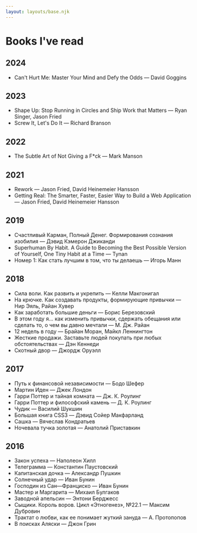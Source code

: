 ```yaml
---
layout: layouts/base.njk
---
```


# Books I've read
## 2024
<ul class="books__list">
  <li class="books__item">
    Can't Hurt Me: Master Your Mind and Defy the Odds — David Goggins
  </li>
</ul>

## 2023
<ul class="books__list">
  <li class="books__item">
    Shape Up: Stop Running in Circles and Ship Work that Matters — Ryan Singer, Jason Fried
  </li>
  <li class="books__item">
    Screw It, Let's Do It — Richard Branson
  </li>
</ul>

## 2022
<ul class="books__list">
  <li class="books__item">
    The Subtle Art of Not Giving a F*ck — Mark Manson
  </li>
</ul>

## 2021
<ul class="books__list">
  <li class="books__item">
    Rework — Jason Fried, David Heinemeier Hansson
  </li>
  <li class="books__item">
    Getting Real: The Smarter, Faster, Easier Way to Build a Web Application — Jason Fried, David Heinemeier Hansson
  </li>
</ul>

## 2019
<ul class="books__list">
  <li class="books__item">
    Счастливый Карман, Полный Денег. Формирования сознания изобилия —
    Дэвид Кэмерон Джиканди
  </li>
  <li class="books__item">
    Superhuman By Habit. A Guide to Becoming the Best Possible Version of
    Yourself, One Tiny Habit at a Time — Tynan
  </li>
  <li class="books__item">
    Номер 1: Как стать лучшим в том, что ты делаешь — Игорь Манн
  </li>
</ul>

## 2018
  <ul class="books__list">
    <li class="books__item">Сила воли. Как развить и укрепить — Келли Макгонигал</li>
    <li class="books__item">На крючке. Как создавать продукты, формирующие привычки — Нир Эяль, Райан Хувер</li>
    <li class="books__item">Как заработать большие деньги — Борис Березовский</li>
    <li class="books__item">В этом году я... как изменить привычки, сдержать обещания или сделать то, о чем вы давно мечтали — М. Дж. Райан</li>
    <li class="books__item">12 недель в году — Брайан Моран, Майкл Леннингтон</li>
    <li class="books__item">Жесткие продажи. Заставьте людей покупать при любых обстоятельствах — Дэн Кеннеди</li>
    <li class="books__item">Скотный двор — Джордж Оруэлл</li>
  </ul>

## 2017
<ul class="books__list">
  <li class="books__item">Путь к финансовой независимости — Бодо Шефер</li>
  <li class="books__item">Мартин Иден — Джек Лондон</li>
  <li class="books__item">Гарри Поттер и тайная комната — Дж. К. Роулинг</li>
  <li class="books__item">Гарри Поттер и философский камень — Д. К. Роулинг</li>
  <li class="books__item">Чудик — Василий Шукшин</li>
  <li class="books__item">Большая книга CSS3 — Дэвид Сойер Макфарланд</li>
  <li class="books__item">Сашка — Вячеслав Кондратьев</li>
  <li class="books__item">Ночевала тучка золотая — Анатолий Приставкин</li>
</ul>

## 2016
<ul class="books__list">
  <li class="books__item">Закон успеха — Наполеон Хилл</li>
  <li class="books__item">Телеграмма — Константин Паустовский</li>
  <li class="books__item">Капитанская дочка — Александр Пушкин</li>
  <li class="books__item">Солнечный удар — Иван Бунин</li>
  <li class="books__item">Господин из Сан—Франциско — Иван Бунин</li>
  <li class="books__item">Мастер и Маргарита — Михаил Булгаков</li>
  <li class="books__item">Заводной апельсин — Энтони Берджесс</li>
  <li class="books__item">Сыщики. Король воров. Цикл «Этногенез», №22.1 — Максим Дубровин</li>
  <li class="books__item">Трактат о любви, как ее понимает жуткий зануда — А. Протопопов</li>
  <li class="books__item">В поисках Аляски — Джон Грин</li>
</ul>
